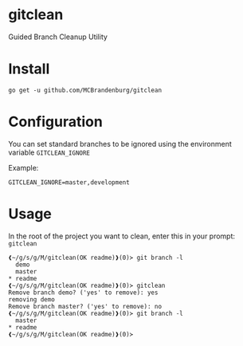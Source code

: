 # gitclean
Guided Branch Cleanup Utility


# Install

`go get -u github.com/MCBrandenburg/gitclean`

# Configuration

You can set standard branches to be ignored using the environment variable `GITCLEAN_IGNORE`

Example:

```
GITCLEAN_IGNORE=master,development
```

# Usage
In the root of the project you want to clean, enter this in your prompt: `gitclean`

```
❰~/g/s/g/M/gitclean(OK readme)❱(0)≻ git branch -l
  demo
  master
* readme
❰~/g/s/g/M/gitclean(OK readme)❱(0)≻ gitclean
Remove branch demo? ('yes' to remove): yes
removing demo
Remove branch master? ('yes' to remove): no
❰~/g/s/g/M/gitclean(OK readme)❱(0)≻ git branch -l
  master
* readme
❰~/g/s/g/M/gitclean(OK readme)❱(0)≻
```